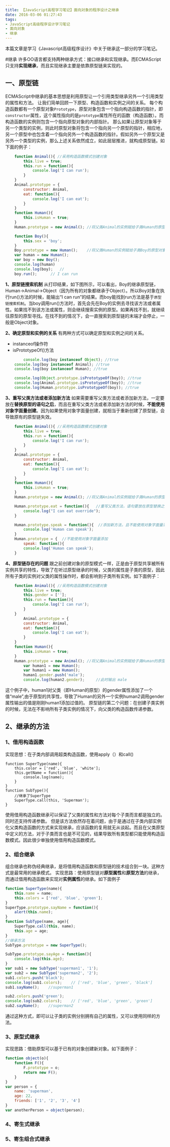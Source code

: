```yaml
---
title: 【JavaScript高程学习笔记】面向对象的程序设计之继承
date: 2016-03-06 01:27:43
tags:
- JavaScript高级程序设计学习笔记
- 面向对象
- 继承
---
```

本篇文章是学习《Javascript高级程序设计》中关于继承这一部分的学习笔记。
<!-- more -->
#继承
许多OO语言都支持两种继承方式：接口继承和实现继承。而ECMAScript只支持**实现继承**，而且实现继承主要是依靠原型链来实现的。
## 一、原型链
ECMAScript中继承的基本思想是利用原型让一个引用类型继承另外一个引用类型的属性和方法。
让我们简单回顾一下原型、构造函数和实例之间的关系。
每个构造函数都有一个原型对象`Prototype`，原型对象包含一个指向构造函数的指针，即`constructor`属性，这个属性指向的是`prototype`属性所在的函数（构造函数）。而构造函数的实例则包含一个指向原型对象的内部指针。
那么如果让原型对象等于另一个类型的实例，则此时原型对象将包含一个指向另一个原型的指针，相应地，另一个原型中也包含着一个指向另外一个构造函数的指针。假如另外一个原型又是另外一个类型的实例，那么上述关系依然成立，如此层层推进，就构成原型链。如下面的例子：
```javascript
	function Animal(){ //采用构造函数模式创建对象
		this.live = true;
		this.run = function(){
			console.log('I can run');
		}
	}
	Animal.prototype = {
		constructor: Animal,
		eat: function(){
			console.log('I can eat');
		}
	}
	function Human(){
		this.isHuman = true;
	}
	Human.prototype = new Animal(); //将父类Animal的实例赋给子类Human的原型对象实现继承

	function Boy(){
		this.sex = 'boy';
	}
	Boy.prototype = new Human();	//将父类Human的实例赋给子类Boy的原型对象实现继承,子类 Boy就继承了Human以及Animal
	var human = new Human();
	var boy = new Boy();
	console.log(human)
	console.log(boy);	// 
	boy.run();    	// I can run
```
**1、原型链搜索机制**
从打印结果，如下图所示，可以看出，Boy的继承原型链，Human->Animal->Object（因为所有的对象都继承于Object）。所以Boy对象在执行run()方法的时候，能输出“I can run”的结果。而boy能找到run方法是基于`原型链搜索机制`。当boy调用run()方法时，首先会先在Boy的实例去寻找该方法或者属性。如果找不到该方法或属性，则会继续搜索实例的原型。如果再找不到，就继续往原型的原型寻找。在找不到的情况下，会一直搜索到原型链的末端才会停止，一般是Object对象。

**2、确定原型和实例的关系**
有两种方式可以确定原型和实例之间的关系。
* instanceof操作符
* isPrototypeOf()方法
```javascript
        console.log(boy instanceof Object); //true
	console.log(boy instanceof Animal); //true
	console.log(boy instanceof Human); //true

	console.log(Object.prototype.isPrototypeOf(boy)); //true
	console.log(Animal.prototype.isPrototypeOf(boy)); //true
	console.log(Human.prototype.isPrototypeOf(boy)); //true
```
**3、重写父类方法或者添加新方法**
如果需要重写父类方法或者添加新方法，一定要放在**替换原型的语句之后**，而且在重写父类方法或者添加新方法的时候，**不能使用对象字面量创建**。因为如果使用对象字面量创建，就相当于重新创建了原型链，会导致原有的原型链失效。
```javascript
    function Animal(){ //采用构造函数模式创建对象
		this.live = true;
		this.run = function(){
			console.log('I can run');
		}
	}
	Animal.prototype = {
		constructor: Animal,
		eat: function(){
			console.log('I can eat');
		}
	}
	function Human(){
		this.isHuman = true;
	}
	Human.prototype = new Animal(); //将父类Animal的实例赋给子类Human的原型对象实现继承

	Human.prototype.eat = function(){	//重写父类方法，语句要放在原型替换之后。
		console.log("I can eat override");
	}

	Human.prototype.speak = function(){  //添加新方法，且不能使用对象字面量添加方法
		console.log('Human can speak');
	}
	Human.prototype = {	 //不能使用对象字面量添加
		speak: function(){  
		console.log('Human can speak');
	}
```
**4、原型链存在的问题**
跟之前创建对象的原型模式一样，正是由于原型共享被所有实例共享的特性，导致了在听过原型继承的时候，父类的属性是子类的原型，因此所有子类的实例对父类的属性操作时，都会影响到子类所有实例。如下面例子：
```javascript
    function Animal(){ //采用构造函数模式创建对象
		this.live = true;
		this.gender = [''];
		this.run = function(){
			console.log('I can run');
		}
	}
    	Animal.prototype = {
		constructor: Animal,
		eat: function(){
			console.log('I can eat');
		}
	}
	function Human(){
		this.isHuman = true;
	}
	Human.prototype = new Animal(); //将父类Animal的实例赋给子类Human的原型对象实现继承
        var human1 = new Human();
        var human1 = new Human();
        human1.gender.push('male');
        console.log(human2.gender);     //此时输出 male
```
这个例子中，human1对父类（即Human的原型）的gender属性添加了一个值“male”,由于原型的共享性，导致了Human的另外一个实例human2调用gender属性输出的值是刚刚human1添加过值的。
原型链的第二个问题：在创建子类实例的时候，无法在不影响所有子类实例的情况下，向父类的构造函数传递参数。
## 2、继承的方法
### 1、借用构造函数
实现思想：在子类内部调用超类构造函数，使用apply（）和call()
```
function SuperType(name){
    this.color = ['red', 'blue', 'white'];
    this.getName = function(){
        console.log(name);
    }
}
function SubType(){
    //继承了SuperType
    SuperType.call(this, 'Superman');
}
```
使用借用构造函数继承可以保证了父类的属性和方法对每个子类而言都是独立的。同时还支持传递参数。
但是该方法依然存在着问题，由于是通过在子类内部实例化父类构造函数的方式来实现继承，应该函数的复用就无从谈起。而且在父类原型中定义的方法，对于子类而言也是不可见的，结果导致所有类型都只能使用构造函数模式。因此很少单独使用借用构造函数模式。

### 2、组合继承
组合继承也称伪经典继承，是将借用构造函数和原型链的技术组合到一块。这种方式是最常用的继承模式。
实现思路：使用原型链对**原型属性**和**原型方法**的继承，而通过借用构造函数来实现对**实例属性**的继承。如下面例子
```javascript
function SuperType(name){
    this.name = name;
    this.colors = ['red', 'blue', 'green'];
}
SuperType.prototype.sayName = function(){
    alert(this.name);
}
function SubType(name, age){
    SuperType.call(this, name);
    this.age = age;
}
//继承方法
SubType.prototype = new SuperType();

SubType.prototype.sayAge = function(){
    console.log(this.age);
}
var sub1 = new SubType('superman1', '1');
var sub2 = new SubType('superman2', '2');
sub1.colors.push('black');
console.log(sub1.colors);    // ['red', 'blue', 'green', 'black']
sub1.sayName();    //superman1

sub2.colors.push('green');
console.log(sub2.colors);    // ['red', 'blue', 'green', 'green']
sub2.sayName();    //superman2
```
通过这种方式，即可以让子类的实例分别拥有自己的属性，又可以使用同样的方法。
### 3、原型式继承
实现思路：借助原型可以基于已有的对象创建新对象。如下面例子：
```javascript
function object(o){
    function F(){
        F.prototype = o;
        return new F();
    }
}
var person = {
    name: 'superman',
    age: 22,
    friends: ['1', '2', '3', '4']
}
var anotherPerson = object(person);
```
### 4、寄生式继承
### 5、寄生组合式继承


